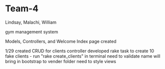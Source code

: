# Team-4

Lindsay, Malachi, William 

gym management system

Models, Controllers, and Welcome Index page created

1/29
created CRUD for clients controller
developed rake task to create 10 fake clients - run "rake create_clients" in terminal
need to validate name
will bring in bootstrap to vender folder
need to style views 
